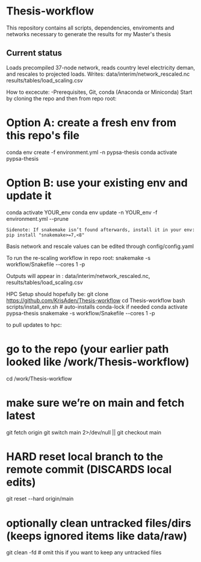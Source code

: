 # Thesis-workflow
This repository contains all scripts, dependencies, enviroments and networks necessary to generate the results for my Master's thesis

 ## Current status
 Loads precompiled 37-node network, reads country level electricity deman, and rescales to projected loads.
 Writes:
 data/interim/network_rescaled.nc
results/tables/load_scaling.csv

How to excecute:
 -Prerequisites, Git, conda (Anaconda or Miniconda)
Start by cloning the repo and then from repo root:

# Option A: create a fresh env from this repo's file
conda env create -f environment.yml -n pypsa-thesis
conda activate pypsa-thesis

# Option B: use your existing env  and update it
conda activate YOUR_env
conda env update -n YOUR_env -f environment.yml --prune

    Sidenote: If snakemake isn’t found afterwards, install it in your env:  pip install "snakemake>=7,<8"

Basis network and rescale values can be edited through config/config.yaml

To run the re-scaling workflow in repo root:
snakemake -s workflow/Snakefile --cores 1 -p

Outputs will appear in : data/interim/network_rescaled.nc, results/tables/load_scaling.csv


HPC Setup should hopefully be:
git clone https://github.com/KrisAden/Thesis-workflow
cd Thesis-workflow
bash scripts/install_env.sh           # auto-installs conda-lock if needed
conda activate pypsa-thesis
snakemake -s workflow/Snakefile --cores 1 -p


to pull updates to hpc:
# go to the repo (your earlier path looked like /work/Thesis-workflow)
cd /work/Thesis-workflow

# make sure we’re on main and fetch latest
git fetch origin
git switch main 2>/dev/null || git checkout main

# HARD reset local branch to the remote commit (DISCARDS local edits)
git reset --hard origin/main

# optionally clean untracked files/dirs (keeps ignored items like data/raw)
git clean -fd   # omit this if you want to keep any untracked files
